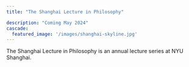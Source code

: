 ```yaml
---
title: "The Shanghai Lecture in Philosophy"

description: "Coming May 2024"
cascade:
  featured_image: '/images/shanghai-skyline.jpg'
---
```

The Shanghai Lecture in Philosophy is an annual lecture series at NYU Shanghai.